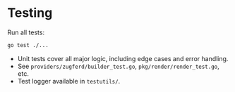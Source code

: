 # Testing

Run all tests:

```sh
go test ./...
```

- Unit tests cover all major logic, including edge cases and error handling.
- See `providers/zugferd/builder_test.go`, `pkg/render/render_test.go`, etc.
- Test logger available in `testutils/`.
